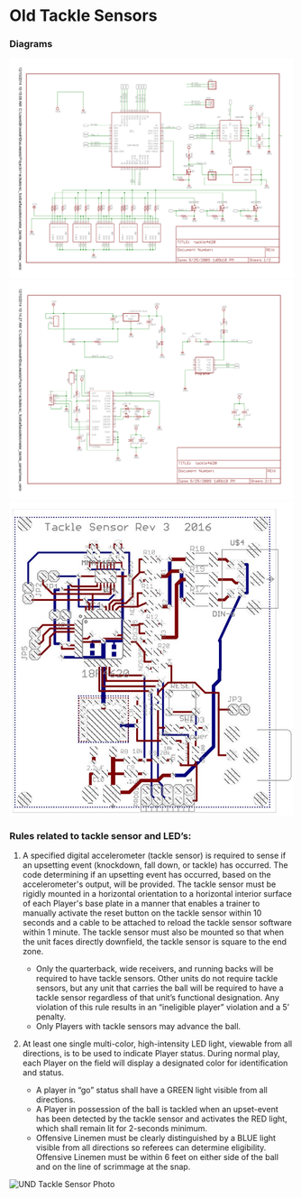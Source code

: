 # Old Tackle Sensors
### Diagrams
![TS Sheet1](<_static/images/TS Sheet1.png>)
![TS Sheet2](<_static/images/TS sheet2.png>)
![TS Rev3](<_static/images/TS Rev3.png>)
### Rules related to tackle sensor and LED’s:
1. A specified digital accelerometer (tackle sensor) is required to sense if an upsetting event (knockdown, fall down, or tackle) has occurred. The code determining if an upsetting event has occurred, based on the accelerometer's output, will be provided. The tackle sensor must be rigidly mounted in a horizontal orientation to a horizontal interior surface of each Player's base plate in a manner that enables a trainer to manually activate the reset button on the tackle sensor within 10 seconds and a cable to be attached to reload the tackle sensor software within 1 minute. The tackle sensor must also be mounted so that when the unit faces directly downfield, the tackle sensor is square to the end zone.
    - Only the quarterback, wide receivers, and running backs will be required to have tackle sensors. Other units do not require tackle sensors, but any unit that carries the ball will be required to have a tackle sensor regardless of that unit’s functional designation. Any violation of this rule results in an “ineligible player” violation and a 5’ penalty.
    - Only Players with tackle sensors may advance the ball.

2. At least one single multi-color, high-intensity LED light, viewable from all directions, is to be used to indicate Player status. During normal play, each Player on the field will display a designated color for identification and status.
    - A player in “go” status shall have a GREEN light visible from all directions.
    - A Player in possession of the ball is tackled when an upset-event has been detected by the tackle sensor and activates the RED light, which shall remain lit for 2-seconds minimum.
    - Offensive Linemen must be clearly distinguished by a BLUE light visible from all directions so referees can determine eligibility. Offensive Linemen must be within 6 feet on either side of the ball and on the line of scrimmage at the snap.

![UND Tackle Sensor Photo][def]

[def]: image.png